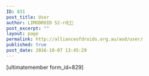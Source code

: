 ```yaml
---
ID: 831
post_title: User
author: LIMODROID S2-rd🔭🔬
post_excerpt: ""
layout: page
permalink: http://allianceofdroids.org.au/aod/user/
published: true
post_date: 2016-10-07 13:45:29
---
```

[ultimatemember form_id=829]